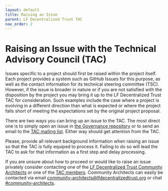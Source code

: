 ```yaml
---
layout: default
title: Raising an Issue
parent: LF Decentralized Trust TAC
nav_order: 2
---
```

# Raising an Issue with the Technical Advisory Council (TAC)

Issues specific to a project should first be raised within the project itself.
Each project provides a system such as GitHub Issues for this purpose, as well
as the contact information for its technical steering committee (TSC). However,
if the issue is broader in nature or if you are not satisfied with the
disposition by the project you may bring it up to the LF Decentralized Trust
TAC for consideration. Such examples include the case where a project is
evolving in a different direction than what is expected or where the project
falls short of meeting the expectations set by the original project proposal.

There are two ways you can bring up an issue to the TAC. The most direct
one is to simply open an issue in [the Governance repository][governance-issues]
or to send an email to the [TAC mailing list]. Either way should get attention
from the TAC.

Please, provide all relevant background information when raising an issue so
that the TAC is fully equiped to process it. Failing to do so will lead the TAC
to ask for that information as a first step and delay processing.

If you are unsure about how to proceed or would like to raise an issue
privately consider contacting one of the
[LF Decentralized Trust Community Architects][CA-wiki-page]
or one of the [TAC members](../member-info/tac-members.md).
Community Architects can easily be contacted via email
[community-architects@lfdecentralizedtrust.org][CA-mail]
or chat [#community-architects][CA-chat].

[governance-issues]: https://github.com/lf-decentralized-trust/governance/issues
[TAC mailing list]: https://lists.lfdecentralizedtrust.org/g/tac/
[CA-wiki-page]: https://wiki.hyperledger.org/display/CA/Community+Architects+Team
[CA-mail]: mailto:community-architects@lfdecentralizedtrust.org
[CA-chat]: https://discord.com/servers/hyperledger-foundation-905194001349627914

